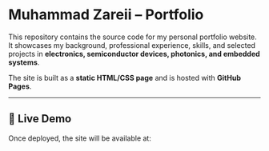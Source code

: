 # Muhammad Zareii – Portfolio

This repository contains the source code for my personal portfolio website.  
It showcases my background, professional experience, skills, and selected projects in **electronics, semiconductor devices, photonics, and embedded systems**.  

The site is built as a **static HTML/CSS page** and is hosted with **GitHub Pages**.

---

## 🔗 Live Demo
Once deployed, the site will be available at:


